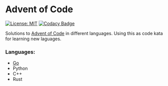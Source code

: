 # Advent of Code
[![License: MIT](https://img.shields.io/badge/License-MIT-yellow.svg)](https://opensource.org/licenses/MIT)
[![Codacy Badge](https://app.codacy.com/project/badge/Grade/6ea6d00f41c84862bd81744fb18a73b2)](https://app.codacy.com/gh/tu-vu/aoc/dashboard?utm_source=gh&utm_medium=referral&utm_content=&utm_campaign=Badge_grade)

Solutions to [Advent of Code](https://adventofcode.com/) in different languages. Using this as code kata for learning new laguages.

### Languages:
- [Go](https://github.com/tu-vu/aoc/tree/main/go)
- Python
- C++
- Rust
